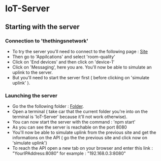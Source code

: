 # IoT-Server

## Starting with the server

### Connection to 'thethingsnetwork'

- To try the server you'll need to connect to the following page : [Site](https://www.thethingsnetwork.org/)
- Then go to 'Appilcations' and select 'room-quality'
- Click on 'End devices' and then click on 'device-1'
- Click on 'Messaging', here you are. You'll now be able to simulate an uplink to the server.
- But you'll need to start the server first ( before clicking on 'simulate uplink' ).

### Launching the server

- Go the the following folder : [Folder](/IoT-Server/).
- Open a terminal ( take car that the current folder you're into on the terminal is 'IoT-Server' because it'll not work otherwise).
- You can now start the server with the command : 'npm start'
- As you can see the server is reachable on the port 8080
- You'll now be able to simulate uplink from the previous site and get the informations on the API ( go the the previous site and click now on 'simulate uplink')
- To reach the API open a new tab on your browser and enter this link : "YourIPAddress:8080" for example : "192.168.0.3:8080"
